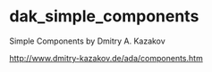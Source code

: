 # dak_simple_components
Simple Components by Dmitry A. Kazakov

http://www.dmitry-kazakov.de/ada/components.htm
